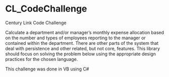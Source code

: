 # CL_CodeChallenge
Century Link Code Challenge

Calculate a department and/or manager’s monthly expense allocation based on the number and types of employees reporting to the manager or contained within the department. There are other parts of the system that deal with persistence and other related, but not core, features. This library should focus on solving the problem below using the appropriate design practices for the chosen language.

This challenge was done in VB using C#
